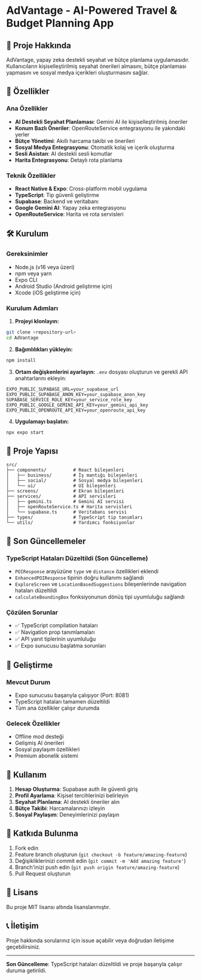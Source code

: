 # AdVantage - AI-Powered Travel & Budget Planning App

## 📱 Proje Hakkında

AdVantage, yapay zeka destekli seyahat ve bütçe planlama uygulamasıdır. Kullanıcıların kişiselleştirilmiş seyahat önerileri almasını, bütçe planlaması yapmasını ve sosyal medya içerikleri oluşturmasını sağlar.

## 🚀 Özellikler

### Ana Özellikler
- **AI Destekli Seyahat Planlaması**: Gemini AI ile kişiselleştirilmiş öneriler
- **Konum Bazlı Öneriler**: OpenRouteService entegrasyonu ile yakındaki yerler
- **Bütçe Yönetimi**: Akıllı harcama takibi ve önerileri
- **Sosyal Medya Entegrasyonu**: Otomatik kolaj ve içerik oluşturma
- **Sesli Asistan**: AI destekli sesli komutlar
- **Harita Entegrasyonu**: Detaylı rota planlama

### Teknik Özellikler
- **React Native & Expo**: Cross-platform mobil uygulama
- **TypeScript**: Tip güvenli geliştirme
- **Supabase**: Backend ve veritabanı
- **Google Gemini AI**: Yapay zeka entegrasyonu
- **OpenRouteService**: Harita ve rota servisleri

## 🛠️ Kurulum

### Gereksinimler
- Node.js (v16 veya üzeri)
- npm veya yarn
- Expo CLI
- Android Studio (Android geliştirme için)
- Xcode (iOS geliştirme için)

### Kurulum Adımları

1. **Projeyi klonlayın:**
```bash
git clone <repository-url>
cd AdVantage
```

2. **Bağımlılıkları yükleyin:**
```bash
npm install
```

3. **Ortam değişkenlerini ayarlayın:**
`.env` dosyası oluşturun ve gerekli API anahtarlarını ekleyin:
```env
EXPO_PUBLIC_SUPABASE_URL=your_supabase_url
EXPO_PUBLIC_SUPABASE_ANON_KEY=your_supabase_anon_key
SUPABASE_SERVICE_ROLE_KEY=your_service_role_key
EXPO_PUBLIC_GOOGLE_GEMINI_API_KEY=your_gemini_api_key
EXPO_PUBLIC_OPENROUTE_API_KEY=your_openroute_api_key
```

4. **Uygulamayı başlatın:**
```bash
npx expo start
```

## 📁 Proje Yapısı

```
src/
├── components/          # React bileşenleri
│   ├── business/        # İş mantığı bileşenleri
│   ├── social/          # Sosyal medya bileşenleri
│   └── ui/              # UI bileşenleri
├── screens/             # Ekran bileşenleri
├── services/            # API servisleri
│   ├── gemini.ts        # Gemini AI servisi
│   ├── openRouteService.ts # Harita servisleri
│   └── supabase.ts      # Veritabanı servisi
├── types/               # TypeScript tip tanımları
└── utils/               # Yardımcı fonksiyonlar
```

## 🔧 Son Güncellemeler

### TypeScript Hataları Düzeltildi (Son Güncelleme)
- `POIResponse` arayüzüne `type` ve `distance` özellikleri eklendi
- `EnhancedPOIResponse` tipinin doğru kullanımı sağlandı
- `ExploreScreen` ve `LocationBasedSuggestions` bileşenlerinde navigation hataları düzeltildi
- `calculateBoundingBox` fonksiyonunun dönüş tipi uyumluluğu sağlandı

### Çözülen Sorunlar
- ✅ TypeScript compilation hataları
- ✅ Navigation prop tanımlamaları
- ✅ API yanıt tiplerinin uyumluluğu
- ✅ Expo sunucusu başlatma sorunları

## 🚀 Geliştirme

### Mevcut Durum
- Expo sunucusu başarıyla çalışıyor (Port: 8081)
- TypeScript hataları tamamen düzeltildi
- Tüm ana özellikler çalışır durumda

### Gelecek Özellikler
- Offline mod desteği
- Gelişmiş AI önerileri
- Sosyal paylaşım özellikleri
- Premium abonelik sistemi

## 📱 Kullanım

1. **Hesap Oluşturma**: Supabase auth ile güvenli giriş
2. **Profil Ayarlama**: Kişisel tercihlerinizi belirleyin
3. **Seyahat Planlama**: AI destekli öneriler alın
4. **Bütçe Takibi**: Harcamalarınızı izleyin
5. **Sosyal Paylaşım**: Deneyimlerinizi paylaşın

## 🤝 Katkıda Bulunma

1. Fork edin
2. Feature branch oluşturun (`git checkout -b feature/amazing-feature`)
3. Değişikliklerinizi commit edin (`git commit -m 'Add amazing feature'`)
4. Branch'inizi push edin (`git push origin feature/amazing-feature`)
5. Pull Request oluşturun

## 📄 Lisans

Bu proje MIT lisansı altında lisanslanmıştır.

## 📞 İletişim

Proje hakkında sorularınız için issue açabilir veya doğrudan iletişime geçebilirsiniz.

---

**Son Güncelleme**: TypeScript hataları düzeltildi ve proje başarıyla çalışır duruma getirildi.